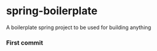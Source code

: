 # spring-boilerplate
A boilerplate spring project to be used for building anything

### First commit

